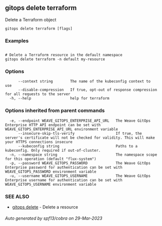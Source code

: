 ## gitops delete terraform

Delete a Terraform object

```
gitops delete terraform [flags]
```

### Examples

```

# Delete a Terraform resource in the default namespace
gitops delete terraform -n default my-resource

```

### Options

```
      --context string        The name of the kubeconfig context to use
      --disable-compression   If true, opt-out of response compression for all requests to the server
  -h, --help                  help for terraform
```

### Options inherited from parent commands

```
  -e, --endpoint WEAVE_GITOPS_ENTERPRISE_API_URL   The Weave GitOps Enterprise HTTP API endpoint can be set with WEAVE_GITOPS_ENTERPRISE_API_URL environment variable
      --insecure-skip-tls-verify                   If true, the server's certificate will not be checked for validity. This will make your HTTPS connections insecure
      --kubeconfig string                          Paths to a kubeconfig. Only required if out-of-cluster.
  -n, --namespace string                           The namespace scope for this operation (default "flux-system")
  -p, --password WEAVE_GITOPS_PASSWORD             The Weave GitOps Enterprise password for authentication can be set with WEAVE_GITOPS_PASSWORD environment variable
  -u, --username WEAVE_GITOPS_USERNAME             The Weave GitOps Enterprise username for authentication can be set with WEAVE_GITOPS_USERNAME environment variable
```

### SEE ALSO

* [gitops delete](gitops_delete.md)	 - Delete a resource

###### Auto generated by spf13/cobra on 29-Mar-2023
